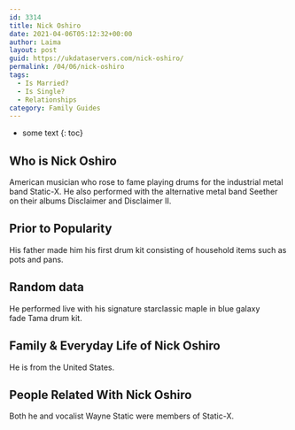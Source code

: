 ```yaml
---
id: 3314
title: Nick Oshiro
date: 2021-04-06T05:12:32+00:00
author: Laima
layout: post
guid: https://ukdataservers.com/nick-oshiro/
permalink: /04/06/nick-oshiro
tags:
  - Is Married?
  - Is Single?
  - Relationships
category: Family Guides
---
```


* some text
{: toc}


## Who is Nick Oshiro
                  
                  
                  
American musician who rose to fame playing drums for the industrial metal band Static-X. He also performed with the alternative metal band Seether on their albums Disclaimer and Disclaimer II.
                  
              
            
              
            
                
                
                
## Prior to Popularity
                  
                  
                  
His father made him his first drum kit consisting of household items such as pots and pans.
                  
              
            
              
            
                
                
                
## Random data
                  
                  
                  
He performed live with his signature starclassic maple in blue galaxy fade Tama drum kit.
                  
              
            
              
            
                
                
                
## Family & Everyday Life of Nick Oshiro
                  
                  
                  
He is from the United States.
                  
              
            
              
            
                
                
                
## People Related With Nick Oshiro
                  
                  
                  
Both he and vocalist Wayne Static were members of Static-X.
                  
              
            
              
            
                
              
            
              
              
            
            
              
            
          
          
          
